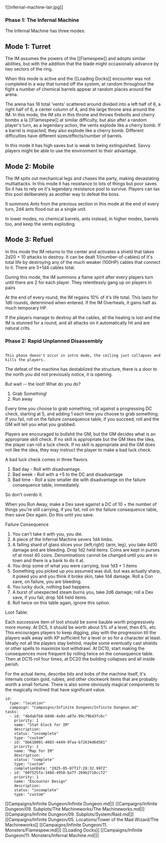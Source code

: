 ![[infernal-machine-lair.jpg]]

### Phase 1: The Infernal Machine

The Infernal Machine has three modes:

## Mode 1: Turret

The IM assumes the powers of the [[Flamespew]] and adopts similar abilities, but with the addition that the blade might
occasionally advance by two sectors of the ring.

When this mode is active and the [[Loading Docks]] encounter was not completed in a way that turned off the system, at random throughout the fight a number of chemical barrels appear at random places around the arena.

The arena has 16 total 'vents' scattered around divided into a left half of 6, a right half of 6, a center column of 4, and the large throne area around the IM. In this mode, the IM sits in this throne and throws firebolts and cherry bombs a la [[Flamespew]] at similar difficulty, but also after a random player's turn, as a legendary action, the vents explode like a cherry bomb. If a barrel is impacted, they also explode like a cherry bomb. Different difficulties have different sizes/effects/number of barrels.

In this mode it has high saves but is weak to being extinguished. Savvy players might be able to use the environment to
their advantage.

## Mode 2: Mobile

The IM spits out mechanical legs and chases the party, making devastating multiattacks. In this mode it has resistance
to lots of things but poor saves. So it has to rely on it's legendary resistance pool to survive. Players can tax this
pool deliberately as another way to defeat the boss.

It summons Ants from the previous section in this mode at the end of every turn, 2d4 ants flood out as a
single unit.

In lower modes, no chemical barrels, ants instead, in higher modes, barrels too, and keep the vents exploding.

## Mode 3: Refuel

In this mode the IM returns to the center and activates a shield that takes 2d20 + 10 attacks to destroy. It can be
dealt 1/(number-of-cables) of it's total life by destroying any of the much weaker (100HP) cables that connect to it.
There are 3+1d4 cables total.

During this mode, the IM summons a flame spirit after every players turn until there are 2 for each player. They
relentlessly gang up on players in pairs

At the end of every round, the IM regains 10% of it's life total. This lasts for 1d6 rounds, determined when entered. If
the IM Overheals, it gains half as much temporary HP.

If the players manage to destroy all the cables, all the healing is lost and the IM is stunned for a round, and all
attacks on it automatically hit and are natural crits.

### Phase 2: Rapid Unplanned Disassembly

```ad-warning

This phase doesn't occur in intro mode, the ceiling just collapses and kills the players.

```

The defeat of the machine has destablized the structure, there is a door to the north you did not previously notice, it
is opening.

But wait -- the loot! What do you do?

1. Grab Something!
2. Run away

Every time you choose to grab something, roll against a progressing DC check, starting at 5, and adding 1 each time you
choose to grab something. If you fail, roll on the failure consequence table, if you succeed, roll and the GM will tell
you what you grabbed.

Players are encouraged to bullshit the GM, but the GM decides what is an appropriate skill check. If no skill is
appropriate but the GM likes the idea, the player can roll a luck check. If no skill is appropriate and the GM does not
like the idea, they may instruct the player to make a bad luck check.

A bad luck check comes in three flavors.

1. Bad day - Roll with disadvantage.
2. Bad week - Roll with a +5 to the DC and disadvantage
3. Bad time - Roll a size smaller die with disadvantage on the failure consequence table, immediately.

So don't overdo it.

When you Run Away, make a Dex save against a DC of 10 + the number of things you're still carrying, if you fail, roll on
the failure consequence table, then save Dex again. Do this until you save.


Failure Consequence

1. You can't take it with you, you die.
2. A piece of the Infernal Machine severs 1d4 limbs.
3. A falling shard of glass slices your {left,right} {arm, leg}, you take 4d10 damage and are bleeding. Drop 1d2 held
   items. Coins are kept in purses of at most 40 coins. Denominations cannot be changed until you are in town and there
   is a bank to do it at.
4. You drop some of what you were carrying, lose 1d3 + 1 items
5. Something you picked up you assumed was dull, but was actually sharp, it poked you and you think it broke skin, take
   1d4 damage. Roll a Con save, on failure, you are bleeding.
6. You lucky duck, nothing bad happens.
7. A burst of unexpected steam burns you, take 2d6 damage; roll a Dex save, if you fail, drop 1d4 held items.
8. Roll twice on this table again, ignore this option.

Loot Table:

Each successive item of loot should be some bauble worth progressively more money. At DC5, it should be worth about 5%
of a level, then 6%, etc. This encourages players to keep digging, play with the progression till the players walk away
with XP sufficient for a level or so for a character at least. Ideally not all the players stay behind, maybe some
eventually cast shields or other spells to maximize loot withdrawl. At DC10, start making the consequences more frequent
by rolling twice on the consequence table. Then at DC15 roll four times, at DC20 the building collapses and all inside
perish.

For the actual items, describe bits and bobs of the machine itself, it's internals contain gold, rubies, and other
clockwork items that are probably worth a small fortune. There is also some obviously magical components to the
magically inclined that have significant value.


```RpgManager4
id: 
  type: "location"
  campaign: "Campaigns/Infinite Dungeon/Infinite Dungeon.md"
tasks: 
  - id: "4bdabfb8-b848-4a9d-a87e-99c79b43fc6c"
    priority: 1
    name: "Stat block for IM"
    description: 
    status: "incomplete"
    type: "custom"
  - id: "bb618001-4083-4449-9faa-b72634d6d581"
    priority: 1
    name: "Map for IM"
    description: 
    status: "complete"
    type: "custom"
    completionDate: "2025-05-07T17:28:32.997Z"
  - id: "60f525fa-348d-4958-ba7f-269b2710cc72"
    priority: 1
    name: "Encounter Design"
    description: 
    status: "incomplete"
    type: "custom"
```


[[Campaigns/Infinite Dungeon/Infinite Dungeon.md|]]
[[Campaigns/Infinite Dungeon/09. Subplots/The Machineworks/The Machineworks.md|]]
[[Campaigns/Infinite Dungeon/09. Subplots/System/Raid.md|]]
[[Campaigns/Infinite Dungeon/05. Locations/Tower of the Mad Wizard/The Machineworks]]
[[Campaigns/Infinite Dungeon/11. Monsters/Flamespew.md|]]
[[Loading Docks]]
[[Campaigns/Infinite Dungeon/11. Monsters/Infernal Machine.md|]]
